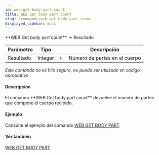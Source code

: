 ```yaml
---
id: web-get-body-part-count
title: WEB Get body part count
slug: /commands/web-get-body-part-count
displayed_sidebar: docs
---
```


<!--REF #_command_.WEB Get body part count.Syntax-->**WEB Get body part count** -> Resultado<!-- END REF-->
<!--REF #_command_.WEB Get body part count.Params-->
| Parámetro | Tipo |  | Descripción |
| --- | --- | --- | --- |
| Resultado | Integer | &#8592; | Número de partes en el cuerpo |

<!-- END REF-->

*Este comando no es hilo seguro, no puede ser utilizado en código apropiativo.*


#### Descripción 

<!--REF #_command_.WEB Get body part count.Summary-->El comando **WEB Get body part count** devuelve el número de partes que compone el cuerpo recibido.<!-- END REF-->

#### Ejemplo 

Consulte el ejemplo del comando [WEB GET BODY PART](web-get-body-part.md). 

#### Ver también 

[WEB GET BODY PART](web-get-body-part.md)  